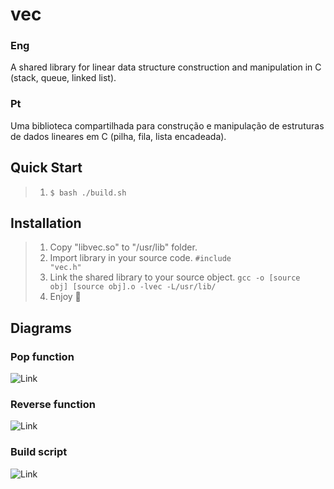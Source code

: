 # vec
### Eng
A shared library for linear data structure construction and manipulation in C (stack, queue, linked list).

### Pt
Uma biblioteca compartilhada para construção e manipulação de estruturas de dados lineares em C (pilha, fila, lista encadeada).

## Quick Start
>
> 1. <code>$ bash ./build.sh</code>

## Installation
>
> 1. Copy "libvec.so" to "/usr/lib" folder.
> 2. Import library in your source code. <code>#include "vec.h"</code>
> 3. Link the shared library to your source object. <code>gcc -o [source obj] [source obj].o -lvec -L/usr/lib/</code>
> 4. Enjoy 🙂

## Diagrams
### Pop function
![Link](https://github.com/Tsarbomba69-com/vec/blob/main/img/pop%20(dark).svg)

### Reverse function
![Link](https://github.com/Tsarbomba69-com/vec/blob/main/img/reverse%20(dark).svg)

### Build script
![Link](https://github.com/Tsarbomba69-com/vec/blob/main/img/build-shared-library%20(dark).svg)


